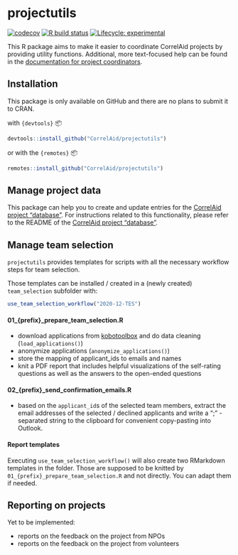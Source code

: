 projectutils
================

<!-- badges: start -->

[![codecov](https://codecov.io/gh/CorrelAid/projectutils/branch/main/graph/badge.svg?token=1AxThNtabA)](https://codecov.io/gh/CorrelAid/projectutils)
[![R build
status](https://github.com/CorrelAid/projectutils/workflows/R-CMD-check/badge.svg)](https://github.com/CorrelAid/projectutils/actions)
[![Lifecycle:
experimental](https://img.shields.io/badge/lifecycle-experimental-orange.svg)](https://www.tidyverse.org/lifecycle/#experimental)
<!-- badges: end -->

This R package aims to make it easier to coordinate CorrelAid projects
by providing utility functions. Additional, more text-focused help can
be found in the [documentation for project
coordinators](https://docs.correlaid.org/project-manual/project-coordinators).

## Installation

This package is only available on GitHub and there are no plans to
submit it to CRAN.

with `{devtools}` :package:

``` r
devtools::install_github("CorrelAid/projectutils")
```

or with the `{remotes}` :package:

``` r
remotes::install_github("CorrelAid/projectutils")
```

## Manage project data

This package can help you to create and update entries for the
[CorrelAid project “database”](https://github.com/correlaid/projectsdb).
For instructions related to this functionality, please refer to the
README of the [CorrelAid project
“database”](https://github.com/correlaid/projectsdb).

## Manage team selection

`projectutils` provides templates for scripts with all the necessary
workflow steps for team selection.

Those templates can be installed / created in a (newly created)
`team_selection` subfolder with:

``` r
use_team_selection_workflow("2020-12-TES")
```

#### 01\_{prefix}\_prepare\_team\_selection.R

  - download applications from [kobotoolbox](https://kobo.correlaid.org)
    and do data cleaning (`load_applications()`)
  - anonymize applications (`anonymize_applications()`)
  - store the mapping of applicant\_ids to emails and names
  - knit a PDF report that includes helpful visualizations of the
    self-rating questions as well as the answers to the open-ended
    questions

#### 02\_{prefix}\_send\_confirmation\_emails.R

  - based on the `applicant_id`s of the selected team members, extract
    the email addresses of the selected / declined applicants and write
    a “;” - separated string to the clipboard for convenient
    copy-pasting into Outlook.

#### Report templates

Executing `use_team_selection_workflow()` will also create two RMarkdown
templates in the folder. Those are supposed to be knitted by
`01_{prefix}_prepare_team_selection.R` and not directly. You can adapt
them if needed.

## Reporting on projects

Yet to be implemented:

  - reports on the feedback on the project from NPOs
  - reports on the feedback on the project from volunteers
